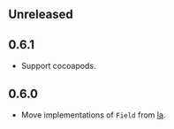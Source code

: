 ## Unreleased


## 0.6.1

- Support cocoapods.


## 0.6.0

- Move implementations of `Field` from [la][github-la].

[github-la]: https://github.com/mitsuse/la


